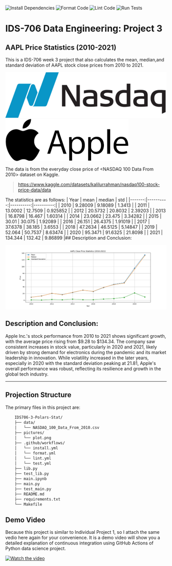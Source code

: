 ![Install Dependencies](https://github.com/haobo-yuan/IDS706-3-Polars-Stat/actions/workflows/install.yml/badge.svg)
![Format Code](https://github.com/haobo-yuan/IDS706-3-Polars-Stat/actions/workflows/format.yml/badge.svg)
![Lint Code](https://github.com/haobo-yuan/IDS706-3-Polars-Stat/actions/workflows/lint.yml/badge.svg)
![Run Tests](https://github.com/haobo-yuan/IDS706-3-Polars-Stat/actions/workflows/test.yml/badge.svg)

# IDS-706 Data Engineering: Project 3
## AAPL Price Statistics (2010-2021)
This is a IDS-706 week 3 project that also calculates the mean, median,and standard deviation of AAPL stock close prices from 2010 to 2021.

![Logo Nasdaq](pictures/Logo_Nasdaq.png)![Logo AAPL](pictures/Logo_AAPL.png)

The data is from the everyday close price of <NASDAQ 100 Data From 2010> dataset on Kaggle.
>https://www.kaggle.com/datasets/kalilurrahman/nasdaq100-stock-price-data/data 

The statistics are as follows:
|   Year |      mean |    median |       std |
|-------:|----------:|----------:|----------:|
|   2010 |   9.28009 |   9.18089 |  1.3413   |
|   2011 |  13.0002  |  12.7509  |  0.925852 |
|   2012 |  20.5732  |  20.8032  |  2.39203  |
|   2013 |  16.8798  |  16.467   |  1.60314  |
|   2014 |  23.0662  |  23.475   |  3.34282  |
|   2015 |  30.01    |  30.075   |  1.92089  |
|   2016 |  26.151   |  26.4375  |  1.91019  |
|   2017 |  37.6378  |  38.185   |  3.6553   |
|   2018 |  47.2634  |  46.5125  |  5.14847  |
|   2019 |  52.064   |  50.7537  |  8.63474  |
|   2020 |  95.3471  |  91.6325  | 21.8098   |
|   2021 | 134.344   | 132.42    |  9.86899  |## Description and Conclusion:


![Plot](pictures/plot.png)

## Description and Conclusion:
Apple Inc.'s stock performance from 2010 to 2021 shows significant growth, with the average
price rising from $9.28 to $134.34. The company saw consistent increases in stock value, 
particularly in 2020 and 2021, likely driven by strong demand for electronics during the pandemic
and its market leadership in innovation. While volatility increased in the later years, especially
in 2020 with the standard deviation peaking at 21.81, Apple's overall performance was robust,
reflecting its resilience and growth in the global tech industry.

---

## Projection Structure
The primary files in this project are:
```
    IDS706-3-Polars-Stat/
    ├── data/
    │   └── NASDAQ_100_Data_From_2010.csv
    ├── pictures/
    │   └── plot.png
    ├── .github/workflows/
    │   └── install.yml
    │   └── format.yml
    │   └── lint.yml
    │   └── test.yml
    ├── lib.py
    ├── test_lib.py
    ├── main.ipynb
    ├── main.py
    ├── test_main.py
    ├── README.md
    ├── requirements.txt
    └── Makefile
```

## Demo Video
Because this project is similar to Individual Project 1, so I attach the same vedio here again for your convenience. It is a demo video will show you a detailed explanation of continuous integration using GitHub Actions of Python data science project.

[![Watch the video](https://img.youtube.com/vi/7JXqK_AVBDs/maxresdefault.jpg)](https://youtu.be/7JXqK_AVBDs)
